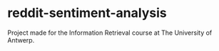 # reddit-sentiment-analysis
Project made for the Information Retrieval course at The University of Antwerp.
